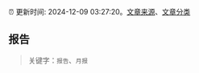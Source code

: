 :alarm_clock: 更新时间: 2024-12-09 03:27:20。[文章来源](/README.md)、[文章分类](/TAGS.md)

## 报告


> 关键字：`报告`、`月报`



